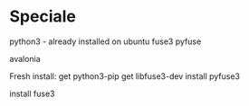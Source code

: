# Speciale


python3 - already installed on ubuntu
fuse3
pyfuse

avalonia

Fresh install:
get python3-pip
get libfuse3-dev
install pyfuse3

install fuse3
